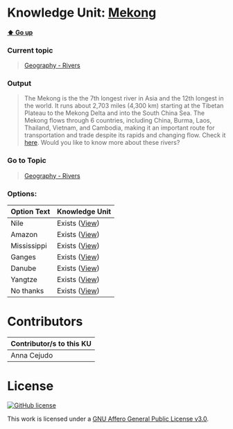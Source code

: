# Knowledge Unit: [Mekong](../../knowledge_units/geography-rivers/mekong.md)

#### [:arrow_up: Go up](../../topics/geography-rivers.md)
### Current topic
> [Geography - Rivers](../../topics/geography-rivers.md)
### Output
> The Mekong is the the 7th longest river in Asia and the 12th longest in the world. It runs about 2,703 miles (4,300 km) starting at the Tibetan Plateau to the Mekong Delta and into the South China Sea. The Mekong flows through 6 countries, including China, Burma, Laos, Thailand, Vietnam, and Cambodia, making it an important route for transportation and trade despite its rapids and changing flow. Check it [here](https://en.wikipedia.org/wiki/File:Mekong_river_basin.png). Would you like to know more about these rivers?
### Go to Topic
> [Geography - Rivers](../../topics/geography-rivers.md)

### Options: 

| Option Text | Knowledge Unit |
| - | - |  
| Nile  |  Exists ([View](../../knowledge_units/geography-rivers/nile.md))  |  
| Amazon  |  Exists ([View](../../knowledge_units/geography-rivers/amazon.md))  |  
| Mississippi  |  Exists ([View](../../knowledge_units/geography-rivers/mississippi.md))  |  
| Ganges  |  Exists ([View](../../knowledge_units/geography-rivers/ganges.md))  |  
| Danube  |  Exists ([View](../../knowledge_units/geography-rivers/danube.md))  |  
| Yangtze  |  Exists ([View](../../knowledge_units/geography-rivers/yangtze.md))  |  
| No thanks  |  Exists ([View](../../knowledge_units/geography-rivers/no-thanks.md))  | 

# Contributors

| Contributor/s to this KU |
| - | 
| Anna Cejudo |

# License
[![GitHub license](https://img.shields.io/github/license/inbrainz/cerebro)](https://github.com/inbrainz/cerebro/blob/master/LICENSE)

This work is licensed under a [GNU Affero General Public License v3.0](https://www.gnu.org/licenses/agpl-3.0.txt).